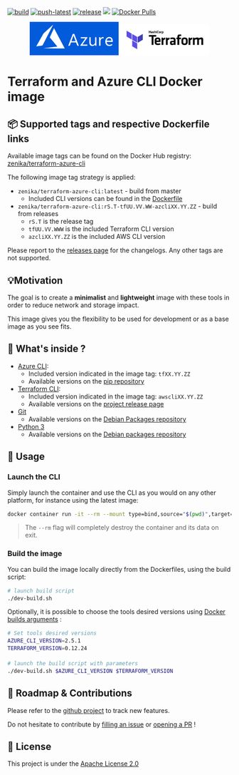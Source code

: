 [![build](https://github.com/Zenika/terraform-azure-cli/workflows/build/badge.svg)](https://github.com/Zenika/terraform-azure-cli/actions?query=workflow%3Abuild)
[![push-latest](https://github.com/Zenika/terraform-azure-cli/workflows/push-latest/badge.svg)](https://github.com/Zenika/terraform-azure-cli/actions?query=workflow%3Apush-latest)
[![release](https://github.com/Zenika/terraform-azure-cli/workflows/release/badge.svg)](https://github.com/Zenika/terraform-azure-cli/actions?query=workflow%3Arelease)
[![](https://images.microbadger.com/badges/image/zenika/terraform-azure-cli.svg)](https://microbadger.com/images/zenika/terraform-azure-cli)
[![Docker Pulls](https://img.shields.io/docker/pulls/zenika/terraform-azure-cli.svg)](https://hub.docker.com/r/zenika/terraform-azure-cli/)

<p align="center">
  <a href="https://azure.microsoft.com"><img width="200" src="https://github.com/Zenika/terraform-azure-cli/raw/master/resources/azure-logo.png"></a>
  <a href="https://www.terraform.io/"><img width="200" src="https://github.com/Zenika/terraform-azure-cli/raw/master/resources/terraform-logo.png"></a>
</p>

# Terraform and Azure CLI Docker image

## 📦 Supported tags and respective Dockerfile links
Available image tags can be found on the Docker Hub registry: [zenika/terraform-azure-cli](https://hub.docker.com/r/zenika/terraform-azure-cli/tags)

The following image tag strategy is applied:
* `zenika/terraform-azure-cli:latest` - build from master
  * Included CLI versions can be found in the [Dockerfile](https://github.com/Zenika/terraform-azure-cli/blob/master/Dockerfile)
* `zenika/terraform-azure-cli:rS.T-tfUU.VV.WW-azcliXX.YY.ZZ` - build from releases
  * `rS.T` is the release tag
  * `tfUU.VV.WWW` is the included Terraform CLI version
  * `azcliXX.YY.ZZ` is the included AWS CLI version

Please report to the [releases page](https://github.com/Zenika/terraform-aws-cli/releases) for the changelogs. Any other tags are not supported.

## 💡Motivation
The goal is to create a **minimalist** and **lightweight** image with these tools in order to reduce network and storage impact.

This image gives you the flexibility to be used for development or as a base image as you see fits.

## 🔧 What's inside ?
* [Azure CLI](https://docs.microsoft.com/cli/azure/?view=azure-cli-latest):
  * Included version indicated in the image tag: `tfXX.YY.ZZ`
  * Available versions on the [pip repository](https://pypi.org/project/azure-cli/)
* [Terraform CLI](https://www.terraform.io/docs/commands/index.html):
  * Included version indicated in the image tag: `awscliXX.YY.ZZ`
  * Available versions on the [project release page](https://github.com/hashicorp/terraform/releases)
* [Git](https://git-scm.com/)
  * Available versions on the [Debian Packages repository](https://packages.debian.org/search?suite=buster&arch=any&searchon=names&keywords=git)
* [Python 3](https://www.python.org/)
  * Available versions on the [Debian packages repository](https://packages.debian.org/search?suite=buster&arch=any&searchon=names&keywords=python3)

## 🚀 Usage

### Launch the CLI
Simply launch the container and use the CLI as you would on any other platform, for instance using the latest image:

```bash
docker container run -it --rm --mount type=bind,source="$(pwd)",target=/workspace zenika/terraform-azure-cli:latest
```

> The `--rm` flag will completely destroy the container and its data on exit.

### Build the image
You can build the image locally directly from the Dockerfiles, using the build script:

```bash
# launch build script
./dev-build.sh
```

Optionally, it is possible to choose the tools desired versions using [Docker builds arguments](https://docs.docker.com/engine/reference/commandline/build/#set-build-time-variables---build-arg) :

```bash
# Set tools desired versions
AZURE_CLI_VERSION=2.5.1
TERRAFORM_VERSION=0.12.24

# launch the build script with parameters
./dev-build.sh $AZURE_CLI_VERSION $TERRAFORM_VERSION
```

## 🙏 Roadmap & Contributions
Please refer to the [github project](https://github.com/Zenika/terraform-azure-cli/projects/1) to track new features.

Do not hesitate to contribute by [filling an issue](https://github.com/Zenika/terraform-azure-cli/issues) or [opening a PR](https://github.com/Zenika/terraform-azure-cli/pulls) !

## 📖 License
This project is under the [Apache License 2.0](https://raw.githubusercontent.com/Zenika/terraform-azure-cli/master/LICENSE)
